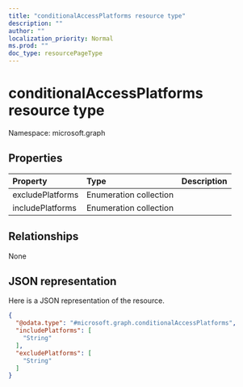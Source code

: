 ```yaml
---
title: "conditionalAccessPlatforms resource type"
description: ""
author: ""
localization_priority: Normal
ms.prod: ""
doc_type: resourcePageType
---
```


# conditionalAccessPlatforms resource type


Namespace: microsoft.graph



## Properties
|Property|Type|Description|
|:---|:---|:---|
|excludePlatforms|Enumeration collection||
|includePlatforms|Enumeration collection||

## Relationships
None

## JSON representation
Here is a JSON representation of the resource.
<!-- {
  "blockType": "resource",
  "@odata.type": "microsoft.graph.conditionalAccessPlatforms"
}
-->
``` json
{
  "@odata.type": "#microsoft.graph.conditionalAccessPlatforms",
  "includePlatforms": [
    "String"
  ],
  "excludePlatforms": [
    "String"
  ]
}
```


